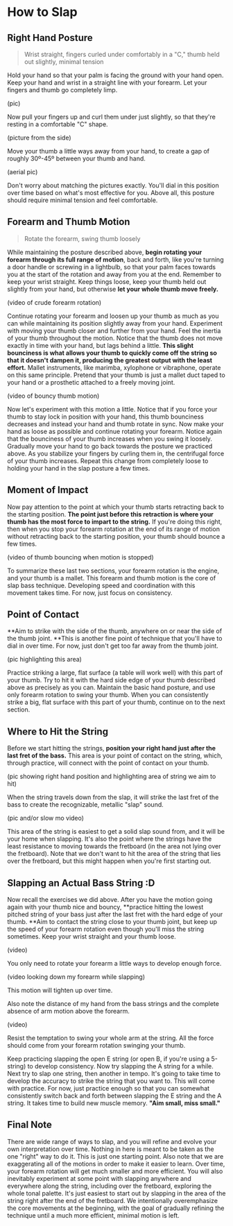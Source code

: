 # How to Slap

## Right Hand Posture

> Wrist straight, fingers curled under comfortably in a "C," thumb held out slightly, minimal tension

Hold your hand so that your palm is facing the ground with your hand open. Keep your hand and wrist in a straight line with your forearm. Let your fingers and thumb go completely limp.

\(pic\)

Now pull your fingers up and curl them under just slightly, so that they're resting in a comfortable "C" shape.

\(picture from the side\)

Move your thumb a little ways away from your hand, to create a gap of roughly 30º-45º between your thumb and hand.

\(aerial pic\)

Don't worry about matching the pictures exactly. You'll dial in this position over time based on what's most effective for you. Above all, this posture should require minimal tension and feel comfortable.

## Forearm and Thumb Motion

> Rotate the forearm, swing thumb loosely

While maintaining the posture described above, **begin rotating your forearm through its full range of motion**, back and forth, like you're turning a door handle or screwing in a lightbulb, so that your palm faces towards you at the start of the rotation and away from you at the end. Remember to keep your wrist straight. Keep things loose, keep your thumb held out slightly from your hand, but otherwise **let your whole thumb move freely.**

\(video of crude forearm rotation\)

Continue rotating your forearm and loosen up your thumb as much as you can while maintaining its position slightly away from your hand. Experiment with moving your thumb closer and further from your hand. Feel the inertia of your thumb throughout the motion. Notice that the thumb does not move exactly in time with your hand, but lags behind a little. **This slight bounciness is what allows your thumb to quickly come off the string so that it doesn't dampen it, producing the greatest output with the least effort.** Mallet instruments, like marimba, xylophone or vibraphone, operate on this same principle. Pretend that your thumb is just a mallet duct taped to your hand or a prosthetic attached to a freely moving joint.

\(video of bouncy thumb motion\)

Now let's experiment with this motion a little. Notice that if you force your thumb to stay lock in position with your hand, this thumb bounciness decreases and instead your hand and thumb rotate in sync. Now make your hand as loose as possible and continue rotating your forearm. Notice again that the bounciness of your thumb increases when you swing it loosely. Gradually move your hand to go back towards the posture we practiced above. As you stabilize your fingers by curling them in, the centrifugal force of your thumb increases. Repeat this change from completely loose to holding your hand in the slap posture a few times.

## Moment of Impact

Now pay attention to the point at which your thumb starts retracting back to the starting position. **The point just before this retraction is where your thumb has the most force to impart to the string.** If you're doing this right, then when you stop your forearm rotation at the end of its range of motion without retracting back to the starting position, your thumb should bounce a few times.

\(video of thumb bouncing when motion is stopped\)

To summarize these last two sections, your forearm rotation is the engine, and your thumb is a mallet. This forearm and thumb motion is the core of slap bass technique. Developing speed and coordination with this movement takes time. For now, just focus on consistency.

## Point of Contact

**Aim to strike with the side of the thumb, anywhere on or near the side of the thumb joint. **This is another fine point of technique that you'll have to dial in over time. For now, just don't get too far away from the thumb joint.

\(pic highlighting this area\)

Practice striking a large, flat surface \(a table will work well\) with this part of your thumb. Try to hit it with the hard side edge of your thumb described above as precisely as you can. Maintain the basic hand posture, and use only forearm rotation to swing your thumb. When you can consistently strike a big, flat surface with this part of your thumb, continue on to the next section.

## Where to Hit the String

Before we start hitting the strings, **position your right hand just after the last fret of the bass.** This area is your point of contact on the string, which, through practice, will connect with the point of contact on your thumb.

\(pic showing right hand position and highlighting area of string we aim to hit\)

When the string travels down from the slap, it will strike the last fret of the bass to create the recognizable, metallic "slap" sound.

\(pic and/or slow mo video\)

This area of the string is easiest to get a solid slap sound from, and it will be your home when slapping. It's also the point where the strings have the least resistance to moving towards the fretboard \(in the area not lying over the fretboard\). Note that we don't want to hit the area of the string that lies over the fretboard, but this might happen when you're first starting out.

## Slapping an Actual Bass String :D

Now recall the exercises we did above. After you have the motion going again with your thumb nice and bouncy, **practice hitting the lowest pitched string of your bass just after the last fret with the hard edge of your thumb. **Aim to contact the string close to your thumb joint, but keep up the speed of your forearm rotation even though you'll miss the string sometimes. Keep your wrist straight and your thumb loose.

\(video\)

You only need to rotate your forearm a little ways to develop enough force.

\(video looking down my forearm while slapping\)

This motion will tighten up over time.

Also note the distance of my hand from the bass strings and the complete absence of arm motion above the forearm.

\(video\)

Resist the temptation to swing your whole arm at the string. All the force should come from your forearm rotation swinging your thumb.

Keep practicing slapping the open E string \(or open B, if you're using a 5-string\) to develop consistency. Now try slapping the A string for a while. Next try to slap one string, then another in tempo. It's going to take time to develop the accuracy to strike the string that you want to. This will come with practice. For now, just practice enough so that you can somewhat consistently switch back and forth between slapping the E string and the A string. It takes time to build new muscle memory. **"Aim small, miss small."**

## Final Note

There are wide range of ways to slap, and you will refine and evolve your own interpretation over time. Nothing in here is meant to be taken as the one "right" way to do it. This is just one starting point. Also note that we are exaggerating all of the motions in order to make it easier to learn. Over time, your forearm rotation will get much smaller and more efficient. You will also inevitably experiment at some point with slapping anywhere and everywhere along the string, including over the fretboard, exploring the whole tonal palette. It's just easiest to start out by slapping in the area of the string right after the end of the fretboard. We intentionally overemphasize the core movements at the beginning, with the goal of gradually refining the technique until a much more efficient, minimal motion is left.

